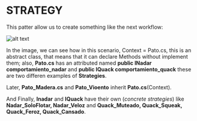 # STRATEGY 
This patter allow us to create something like the next workflow: <br>

![alt text](http://lh3.ggpht.com/_FOkvp7M3tJA/TAo5U4jFsyI/AAAAAAAAAPI/VxGuRhmOH-o/StrategyPattern.JPG)

In the image, we can see how in this scenario, Context = Pato.cs, this is an abstract class, that means that it can declare Methods without implement them; also, **Pato.cs** has an attributed named **public INadar comportamiento_nadar** and **public IQuack comportamiento_quack** these are two differen examples of **Strategies**. <br>

Later, **Pato_Madera.cs** and **Pato_Vioento** inherit **Pato.cs**(Context).

And Finally, **Inadar** and **IQuack** have their own (*concrete strategies*) like **Nadar_SoloFlotar, Nadar_Veloz** and **Quack_Muteado, Quack_Squeak, Quack_Feroz, Quack_Cansado**. 
